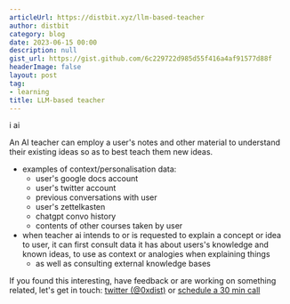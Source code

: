 ```yaml
---
articleUrl: https://distbit.xyz/llm-based-teacher
author: distbit
category: blog
date: 2023-06-15 00:00
description: null
gist_url: https://gist.github.com/6c229722d985d55f416a4af91577d88f
headerImage: false
layout: post
tag:
- learning
title: LLM-based teacher
---
```



i ai   


An AI teacher can employ a user's notes and other material to understand their existing ideas so as to best teach them new ideas.  
- examples of context/personalisation data:  
	- user's google docs account  
	- user's twitter account  
	- previous conversations with user  
	- user's zettelkasten  
	- chatgpt convo history  
	- contents of other courses taken by user  
- when teacher ai intends to or is requested to explain a concept or idea to user, it can first consult data it has about users's knowledge and known ideas, to use as context or analogies when explaining things  
	- as well as consulting external knowledge bases  

If you found this interesting, have feedback or are working on something related, let's get in touch: [twitter (@0xdist)](https://twitter.com/0xdist) or [schedule a 30 min call](https://cal.com/distbit/30min)